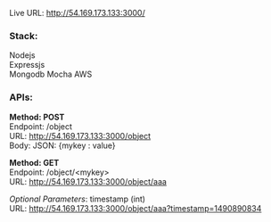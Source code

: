Live URL: http://54.169.173.133:3000/

### Stack:

Nodejs  
Expressjs   
Mongodb
Mocha
AWS

### APIs:

**Method: POST**    
Endpoint: /object   
URL: http://54.169.173.133:3000/object  
Body: JSON: {mykey : value}

**Method: GET**     
Endpoint: /object/\<mykey>      
URL: http://54.169.173.133:3000/object/aaa

*Optional Parameters*: timestamp (int)      
URL: http://54.169.173.133:3000/object/aaa?timestamp=1490890834
